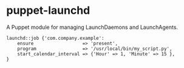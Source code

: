 puppet-launchd
=============

A Puppet module for managing LaunchDaemons and LaunchAgents.

``` puppet
launchd::job {'com.company.example':
    ensure                  => 'present',
    program                 => '/usr/local/bin/my_script.py',
    start_calendar_interval => {'Hour' => 1, 'Minute' => 15 },
}
